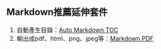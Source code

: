 ## Markdown推薦延伸套件
1) 自動產生目錄：[Auto Markdown TOC](https://marketplace.visualstudio.com/items?itemName=huntertran.auto-markdown-toc)
2) 輸出成pdf、html、png、jpeg等：[Markdown PDF](https://marketplace.visualstudio.com/items?itemName=yzane.markdown-pdf)
